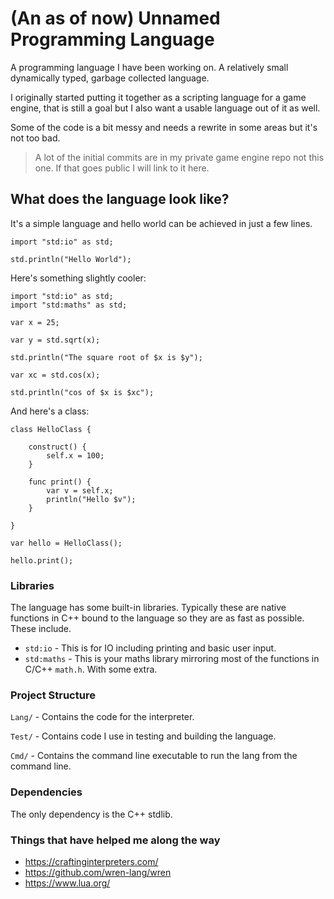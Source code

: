 
# (An as of now) Unnamed Programming Language

A programming language I have been working on. A relatively small dynamically typed, garbage collected language. 

I originally started putting it together as a scripting language for a game engine, that is still a goal
but I also want a usable language out of it as well. 


Some of the code is a bit messy and needs a rewrite in some areas but it's not too bad. 

> A lot of the initial commits are in my private game engine repo not this one. If that goes public I will link to it here. 

## What does the language look like? 

It's a simple language and hello world can be achieved in just a few lines. 

```
import "std:io" as std; 

std.println("Hello World");
```

Here's something slightly cooler: 

```
import "std:io" as std; 
import "std:maths" as std; 

var x = 25; 

var y = std.sqrt(x);

std.println("The square root of $x is $y");

var xc = std.cos(x); 

std.println("cos of $x is $xc");
```
And here's a class: 
```
class HelloClass {

    construct() {
        self.x = 100; 
    }

    func print() {
        var v = self.x; 
        println("Hello $v");
    }

}

var hello = HelloClass();

hello.print(); 
```



### Libraries

The language has some built-in libraries. Typically these are native functions in C++ bound to the language so they are as fast as possible. 
These include.

- `std:io` - This is for IO including printing and basic user input. 
- `std:maths` - This is your maths library mirroring most of the functions in C/C++ `math.h`. With some extra. 


### Project Structure

`Lang/` - Contains the code for the interpreter. 

`Test/` - Contains code I use in testing and building the language.

`Cmd/` - Contains the command line executable to run the lang from the command line. 

### Dependencies

The only dependency is the C++ stdlib. 

### Things that have helped me along the way

- https://craftinginterpreters.com/
- https://github.com/wren-lang/wren
- https://www.lua.org/